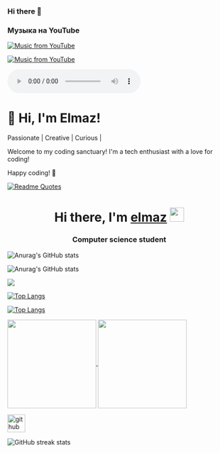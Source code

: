 ### Hi there 👋


<!-- VARIANT 1 -->
### Музыка на YouTube

[![Music from YouTube](https://img.youtube.com/vi/xw6BPt9f1eU/0.jpg)](https://music.youtube.com/watch?v=xw6BPt9f1eU&si=WB4jsDvlRJiDGge_)























<!-- tolko kartinky vidno -->
[![Music from YouTube](https://img.youtube.com/vi/xw6BPt9f1eU/0.jpg)](https://music.youtube.com/watch?v=xw6BPt9f1eU&si=WB4jsDvlRJiDGge_)

<audio controls autoplay>
  <source src="https://www.youtube.com/embed/xw6BPt9f1eU" type="audio/mp3">
  Your browser does not support the audio element.
</audio>






<!--
### Music from YouTube

[![Music from YouTube](https://img.youtube.com/vi/xw6BPt9f1eU/0.jpg)](https://music.youtube.com/watch?v=xw6BPt9f1eU&si=WB4jsDvlRJiDGge_)

<iframe width="560" height="315" src="https://www.youtube.com/embed/xw6BPt9f1eU?autoplay=1" frameborder="0" allowfullscreen></iframe>
 -->



<!--
**9elmaz9/9elmaz9** is a ✨ _special_ ✨ repository because its `README.md` (this file) appears on your GitHub profile.

Here are some ideas to get you started:

- 🔭 I’m currently working on ...
- 🌱 I’m currently learning ...
- 👯 I’m looking to collaborate on ...
- 🤔 I’m looking for help with ...
- 💬 Ask me about ...
- 📫 How to reach me: ...
- 😄 Pronouns: ...
- ⚡ Fun fact: ...
-->
# 👋 Hi, I'm Elmaz!
Passionate | Creative | Curious |

Welcome to my coding sanctuary! I'm a tech enthusiast with a love for coding!

Happy coding! 🚀



[![Readme Quotes](https://quotes-github-readme.vercel.app/api?type=horizontal&theme=dark)](https://github.com/piyushsuthar/github-readme-quotes)


<h1 align="center">Hi there, I'm <a href="https://daniilshat.ru/" target="_blank">elmaz</a> 
<img src="https://github.com/blackcater/blackcater/raw/main/images/Hi.gif" height="32"/></h1>
<h3 align="center">Computer science student </h3>


![Anurag's GitHub stats](https://github-readme-stats.vercel.app/api?username=9elmaz9&show_icons=true)



![Anurag's GitHub stats](https://github-readme-stats.vercel.app/api?username=9elmaz9&show_icons=true&theme=radical)




<picture>
  <source
    srcset="https://github-readme-stats.vercel.app/api?username=9elmaz9&show_icons=true&theme=dark"
    media="(prefers-color-scheme: dark)"
  />
  <source
    srcset="https://github-readme-stats.vercel.app/api?username=9elmaz9&show_icons=true"
    media="(prefers-color-scheme: light), (prefers-color-scheme: no-preference)"
  />
  <img src="https://github-readme-stats.vercel.app/api?username=9elmaz9&show_icons=true" />
</picture>




[![Top Langs](https://github-readme-stats.vercel.app/api/top-langs/?username=9elmaz9)](https://github.com/anuraghazra/github-readme-stats)

 [![Top Langs](https://github-readme-stats.vercel.app/api/top-langs/?username=9elmaz9&layout=donut)](https://github.com/9elmaz9/github-readme-stats)



<a href="https://github.com/9elmaz9/github-readme-stats">
  <img height=200 align="center" src="https://github-readme-stats.vercel.app/api?username=9elmaz9" />
</a>
<a href="https://github.com/9elmaz9a/convoychat">
  <img height=200 align="center" src="https://github-readme-stats.vercel.app/api/top-langs?username=9elmaz9&layout=compact&langs_count=8&card_width=320" />
</a>




[<img src='https://cdn.jsdelivr.net/npm/simple-icons@3.0.1/icons/github.svg' alt='github' height='40'>](https://github.com/9elmaz9)  

![GitHub streak stats](https://streak-stats.demolab.com/?user=9elmaz9)  




<!--

-name: Full-year calendar
-uses: 9elmaz9/metrics@latest
-with:
  -filename: metrics.plugin.isocalendar.fullyear.svg
-  token: ${{ secrets.METRICS_TOKEN }}
 - base: ""
 - plugin_isocalendar: yes
 - plugin_isocalendar_duration: full-year


-  name: Example
-uses: 9elmaz9/metrics@latest
-with:
 - filename: metrics.classic.svg
-  token: ${{ secrets.METRICS_TOKEN }}
  -base: header, repositories
  -plugin_lines: yes
-->

